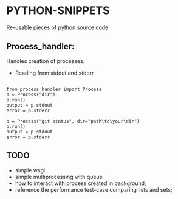 # PYTHON-SNIPPETS
Re-usable pieces of python source code

## Process_handler: ##
Handles creation of processes.
- Reading from stdout and stderr
```

from process_handler import Process
p = Process("dir")
p.run()
output = p.stdout
error = p.stderr

p = Process("git status", dir="path\to\your\dir")
p.run()
output = p.stdout
error = p.stderr

```

## TODO ##
- simple wsgi
- simple multiprocessing with queue
- how to interact with process created in background;
- reference the performance test-case comparing lists and sets;
